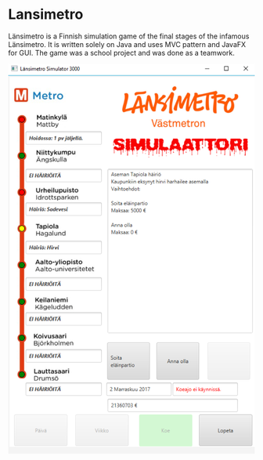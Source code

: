 # Lansimetro

Länsimetro is a Finnish simulation game of the final stages of the infamous Länsimetro. It is written solely on Java and uses MVC pattern and JavaFX for GUI. The game was a school project and was done as a teamwork.


![](https://github.com/Iepvzaeh/Lansimetro/blob/master/screenshots/lansimetro.png "Screenshot")
